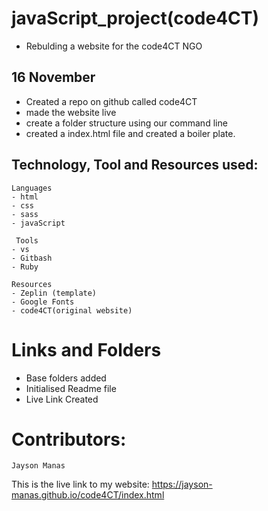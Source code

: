 # javaScript_project(code4CT)

- Rebulding a website for the code4CT NGO

## 16 November 

- Created a repo on github called code4CT
- made the website live
- create a folder structure using our command line
- created a index.html file and created a boiler plate.

## Technology, Tool and Resources used:

```
Languages
- html 
- css
- sass
- javaScript

```

```
 Tools
- vs 
- Gitbash
- Ruby

 ```

 ```
 Resources
 - Zeplin (template)
 - Google Fonts
 - code4CT(original website)
 
 ````

 # Links and Folders
 - Base folders added
 - Initialised Readme file
 - Live Link Created

 # Contributors: 
    Jayson Manas
   

 This is the live link to my website: https://jayson-manas.github.io/code4CT/index.html
